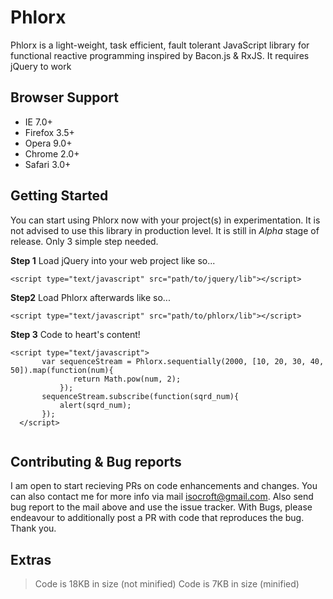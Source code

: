 # Phlorx
Phlorx is a light-weight, task efficient, fault tolerant JavaScript library for functional reactive programming inspired by Bacon.js &  RxJS. It requires jQuery to work

## Browser Support

+ IE 7.0+
+ Firefox 3.5+
+ Opera 9.0+
+ Chrome 2.0+
+ Safari 3.0+

## Getting Started

You can start using Phlorx now with your project(s) in experimentation. It is not advised to use this
library in production level. It is still in *Alpha* stage of release. Only 3 simple step needed.

**Step 1** 
Load jQuery into your web project like so...

```
<script type="text/javascript" src="path/to/jquery/lib"></script>

```


**Step2**
Load Phlorx afterwards like so...


```
<script type="text/javascript" src="path/to/phlorx/lib"></script>

```


**Step 3**
 Code to heart's content!


```
<script type="text/javascript"> 
       var sequenceStream = Phlorx.sequentially(2000, [10, 20, 30, 40, 50]).map(function(num){ 
              return Math.pow(num, 2); 
           });
       sequenceStream.subscribe(function(sqrd_num){
           alert(sqrd_num);
       });
  </script>
  
  ```


## Contributing & Bug reports

I am open to start recieving PRs on code enhancements and changes. You can also contact me for more info via mail isocroft@gmail.com. Also send bug report to the mail above and use the issue tracker. With Bugs, please endeavour to additionally post a PR with code that reproduces the bug. Thank you. 

## Extras

> Code is 18KB in size (not minified)
  Code is 7KB in size (minified)
